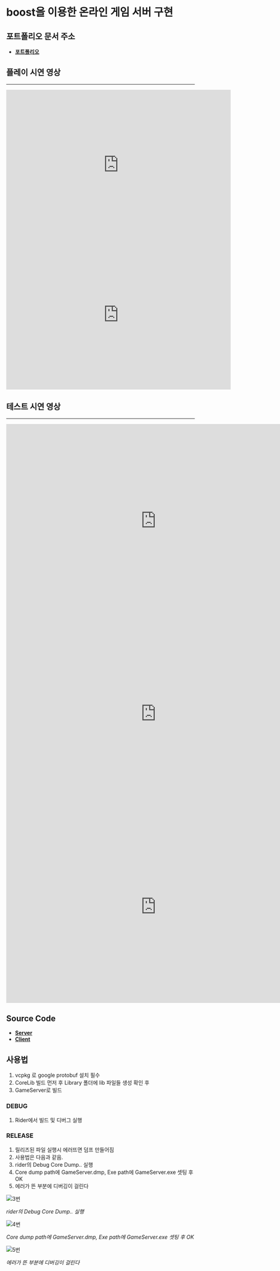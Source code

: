 ﻿# boost을 이용한 온라인 게임 서버 구현

## 포트폴리오 문서 주소
- [**포트폴리오**](https://qornwh.github.io/bjsBlog.github.io/posts/OnlineGameportfolio-0/)

## 플레이 시연 영상

---

<iframe width="600" height="400" src="https://www.youtube.com/embed/UeYY-_UfRoY" title="rpg 궁수" frameborder="0" allow="accelerometer; autoplay; clipboard-write; encrypted-media; gyroscope; picture-in-picture; web-share" referrerpolicy="strict-origin-when-cross-origin" allowfullscreen></iframe>
<iframe width="600" height="400" src="https://www.youtube.com/embed/bkWg1QWX7Vs" title="rpg 전사" frameborder="0" allow="accelerometer; autoplay; clipboard-write; encrypted-media; gyroscope; picture-in-picture; web-share" referrerpolicy="strict-origin-when-cross-origin" allowfullscreen></iframe>

## 테스트 시연 영상

---

<iframe width="800" height="515" src="https://www.youtube.com/embed/WXoosvnCQw4" frameborder="0" allowfullscreen></iframe>
<iframe width="800" height="515" src="https://www.youtube.com/embed/k3-c4AiTmxs" frameborder="0" allowfullscreen></iframe>
<iframe width="800" height="515" src="https://www.youtube.com/embed/6-NsowB52Xw" frameborder="0" allowfullscreen></iframe>

## Source Code

- [**Server**](https://github.com/qornwh/GameServerProject)
- [**Client**](https://github.com/Theta08/RpgProject)

## 사용법

1. vcpkg 로 google protobuf 설치 필수
2. CoreLib 빌드 먼저 후 Library 폴더에 lib 파일들 생성 확인 후
3. GameServer로 빌드

### DEBUG

1. Rider에서 빌드 및 디버그 실행

### RELEASE

1. 릴리즈된 파일 실행시 에러뜨면 덤프 만들어짐
2. 사용법은 다음과 같음.
3. rider의 Debug Core Dump.. 실행
4. Core dump path에 GameServer.dmp, Exe path에 GameServer.exe 셋팅 후 OK
5. 에러가 뜬 부분에 디버깅이 걸린다

![3번](https://github.com/qornwh/GameServerProject/blob/main/dump1.png)

_rider의 Debug Core Dump.. 실행_

![4번](https://github.com/qornwh/GameServerProject/blob/main/dump2.png)

_Core dump path에 GameServer.dmp, Exe path에 GameServer.exe 셋팅 후 OK_

![5번](https://github.com/qornwh/GameServerProject/blob/main/dump3.png)

_에러가 뜬 부분에 디버깅이 걸린다_
